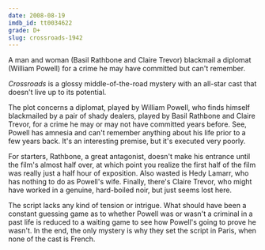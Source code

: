 ```yaml
---
date: 2008-08-19
imdb_id: tt0034622
grade: D+
slug: crossroads-1942
---
```


A man and woman (Basil Rathbone and Claire Trevor) blackmail a diplomat (William Powell) for a crime he may have committed but can't remember.

_Crossroads_ is a glossy middle-of-the-road mystery with an all-star cast that doesn't live up to its potential.

The plot concerns a diplomat, played by William Powell, who finds himself blackmailed by a pair of shady dealers, played by Basil Rathbone and Claire Trevor, for a crime he may or may not have committed years before. See, Powell has amnesia and can't remember anything about his life prior to a few years back. It's an interesting premise, but it's executed very poorly.

For starters, Rathbone, a great antagonist, doesn't make his entrance until the film's almost half over, at which point you realize the first half of the film was really just a half hour of exposition. Also wasted is Hedy Lamarr, who has nothing to do as Powell's wife. Finally, there's Claire Trevor, who might have worked in a genuine, hard-boiled noir, but just seems lost here.

The script lacks any kind of tension or intrigue. What should have been a constant guessing game as to whether Powell was or wasn't a criminal in a past life is reduced to a waiting game to see how Powell's going to prove he wasn't. In the end, the only mystery is why they set the script in Paris, when none of the cast is French.
